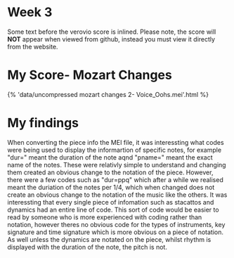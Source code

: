 # Week 3

Some text before the verovio score is inlined.
Please note, the score will **NOT** appear when viewed from github, instead you must view it directly from the website.

# My Score- Mozart Changes

{% 'data/uncompressed mozart changes 2- Voice_Oohs.mei'.html %}

# My findings

When converting the piece info the MEI file, it was interessting what codes were being used to display the informartion of specific notes, for example "dur=" meant the duration of the note aqnd "pname=" meant the exact name of the notes. These were relativly simple to understand and changing them created an obvious change to the notation of the piece. However, there were a few codes such as "dur=ppq" which after a while we realised meant the duriation of the notes per 1/4, which when changed does not create an obvious change to the notation of the music like the others. It was interessting that every single piece of infomation such as stacattos and dynamics had an entire line of code. This sort of code would be easier to read by someone who is more experienced with coding rather than notation, however theres no obvious code for the types of instruments, key signature and time signature which is more obvious on a piece of notation. As well unless the dynamics are notated on the piece, whilst rhythm is displayed with the duration of the note, the pitch is not. 
